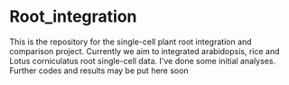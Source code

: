 # Root_integration
This is the repository for the single-cell plant root integration and comparison project. 
Currently we aim to integrated arabidopsis, rice and Lotus corniculatus root single-cell data. 
I've done some initial analyses. Further codes and results may be put here soon
